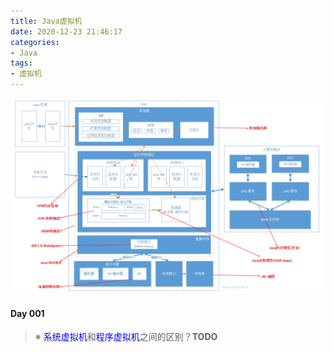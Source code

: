 ```yaml
---
title: Java虚拟机
date: 2020-12-23 21:46:17
categories:
- Java
tags:
- 虚拟机
---
```


<img src="Java-05-虚拟机\java-jvm-overview.png" alt="java-jvm-overview" style="zoom:80%;" />

#### Day 001

> ※ <span style="color:blue">系统虚拟机</span>和<span style="color:blue">程序虚拟机</span>之间的区别？**TODO**